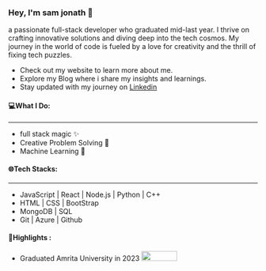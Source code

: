 <h3>Hey, I'm sam jonath 👋</h3>
<p>a passionate full-stack developer who graduated mid-last year. I thrive on crafting innovative solutions and diving deep into the tech cosmos. My journey in the world of code is fueled by a love for creativity and the thrill of fixing tech puzzles.</p>
<ul>
  <li>Check out my website to learn more about me.</li>
  <li>Explore my Blog where i share my insights and learnings.</li>
  <li>Stay updated with my journey on <a href="https://www.linkedin.com/in/sam-jonath/">Linkedin</a></li>
</ul>
<h4>💻What I Do: </h4>
<hr/>
<ul>
  <li>full stack magic ✨</li>
  <li>Creative Problem Solving 🎨</li>
  <li>Machine Learning 🧠</li>
</ul>
<h4>🌐Tech Stacks: </h4>
<hr/>
<ul>
  <li>JavaScript | React | Node.js | Python | C++ </li>
  <li>HTML | CSS | BootStrap </li>
  <li>MongoDB | SQL </li>
  <li> Git | Azure | Github </li>
</ul>
<h4>🚀Highlights : </h4>
<ul>
  <li>Graduated Amrita University in 2023             <img src="https://www.careerguide.com/career/wp-content/uploads/2023/07/Amrita-University.png"  width="72" height="20" ></li>
</ul>
<!--
**samjonath/samjonath** is a ✨ _special_ ✨ repository because its `README.md` (this file) appears on your GitHub profile.

Here are some ideas to get you started:

- 🔭 I’m currently working on ...
- 🌱 I’m currently learning ...
- 👯 I’m looking to collaborate on ...
- 🤔 I’m looking for help with ...
- 💬 Ask me about ...
- 📫 How to reach me: ...
- 😄 Pronouns: ...
- ⚡ Fun fact: ...
-->

